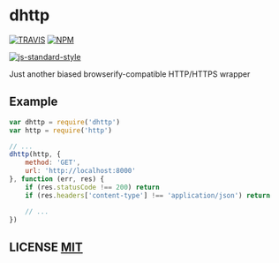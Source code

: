 # dhttp

[![TRAVIS](https://secure.travis-ci.org/dcousens/dhttp.png)](http://travis-ci.org/dcousens/dhttp)
[![NPM](http://img.shields.io/npm/v/dhttp.svg)](https://www.npmjs.org/package/dhttp)

[![js-standard-style](https://cdn.rawgit.com/feross/standard/master/badge.svg)](https://github.com/feross/standard)

Just another biased browserify-compatible HTTP/HTTPS wrapper


## Example

``` javascript
var dhttp = require('dhttp')
var http = require('http')

// ...
dhttp(http, {
	method: 'GET',
	url: 'http://localhost:8000'
}, function (err, res) {
	if (res.statusCode !== 200) return
	if (res.headers['content-type'] !== 'application/json') return

	// ...
})
```

## LICENSE [MIT](LICENSE)

